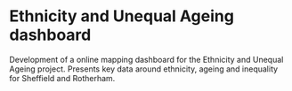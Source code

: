 # Ethnicity and Unequal Ageing dashboard
Development of a online mapping dashboard for the Ethnicity and Unequal Ageing project. Presents key data around ethnicity, ageing and inequality for Sheffield and Rotherham. 
